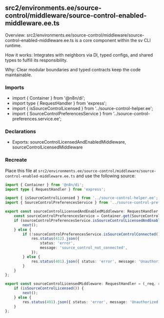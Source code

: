 ## src2/environments.ee/source-control/middleware/source-control-enabled-middleware.ee.ts

Overview: src2/environments.ee/source-control/middleware/source-control-enabled-middleware.ee.ts is a core component within the sv CLI runtime.

How it works: Integrates with neighbors via DI, typed configs, and shared types to fulfill its responsibility.

Why: Clear modular boundaries and typed contracts keep the code maintainable.

### Imports

- import { Container } from '@n8n/di';
- import type { RequestHandler } from 'express';
- import { isSourceControlLicensed } from '../source-control-helper.ee';
- import { SourceControlPreferencesService } from '../source-control-preferences.service.ee';

### Declarations

- Exports: sourceControlLicensedAndEnabledMiddleware, sourceControlLicensedMiddleware

### Recreate

Place this file at `src2/environments.ee/source-control/middleware/source-control-enabled-middleware.ee.ts` and use the following source:

```ts
import { Container } from '@n8n/di';
import type { RequestHandler } from 'express';

import { isSourceControlLicensed } from '../source-control-helper.ee';
import { SourceControlPreferencesService } from '../source-control-preferences.service.ee';

export const sourceControlLicensedAndEnabledMiddleware: RequestHandler = (_req, res, next) => {
	const sourceControlPreferencesService = Container.get(SourceControlPreferencesService);
	if (sourceControlPreferencesService.isSourceControlLicensedAndEnabled()) {
		next();
	} else {
		if (!sourceControlPreferencesService.isSourceControlConnected()) {
			res.status(412).json({
				status: 'error',
				message: 'source_control_not_connected',
			});
		} else {
			res.status(401).json({ status: 'error', message: 'Unauthorized' });
		}
	}
};

export const sourceControlLicensedMiddleware: RequestHandler = (_req, res, next) => {
	if (isSourceControlLicensed()) {
		next();
	} else {
		res.status(401).json({ status: 'error', message: 'Unauthorized' });
	}
};

```
